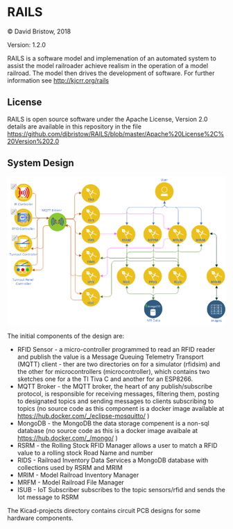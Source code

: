 # RAILS
&copy; David Bristow, 2018

Version: 1.2.0


RAILS is a software model and implemenation of an automated system to assist the model railroader achieve realism in the operation of a model railroad. The model then drives the development of software.
For further information see http://kjcrr.org/rails

## License
RAILS is open source software under the Apache License, Version 2.0 details are available in this repository in the file 
https://github.com/djbristow/RAILS/blob/master/Apache%20License%2C%20Version%202.0

## System Design
![System Design](https://github.com/djbristow/RAILS/blob/master/sysdesign.png)

The initial components of the design are:
* RFID Sensor - a micro-controller programmed to read an RFID reader and publish the value is a Message Queuing Telemetry Transport (MQTT) client - ther are two directories on for a simulator (rfidsim) and the other for microcontrollers (microcontroller), which contains two sketches one for a the TI Tiva C and another for an ESP8266.
* MQTT Broker - the MQTT broker, the heart of any publish/subscribe protocol, is responsible for receiving messages, filtering them, posting to designated topics and sending messages to clients subscribing to topics (no source code as this component is a docker image available at https://hub.docker.com/_/eclipse-mosquitto/ )
* MongoDB - the MongoDB the data storage compenent is a non-sql database (no source code as this is a docker image avaibale at https://hub.docker.com/_/mongo/ )
* RSRM - the Rolling Stock RFID Manager allows a user to match a RFID value to a rolling stock Road Name and number
* RIDS - Railroad Inventory Data Services a MongoDB database with collections used by RSRM and MRIM
* MRIM - Model Railroad Inventory Manager
* MRFM - Model Railroad File Manager
* ISUB - IoT Subscriber subscribes to the topic sensors/rfid and sends the Iot message to RSRM

The Kicad-projects directory contains circuit PCB designs for some hardware components.

